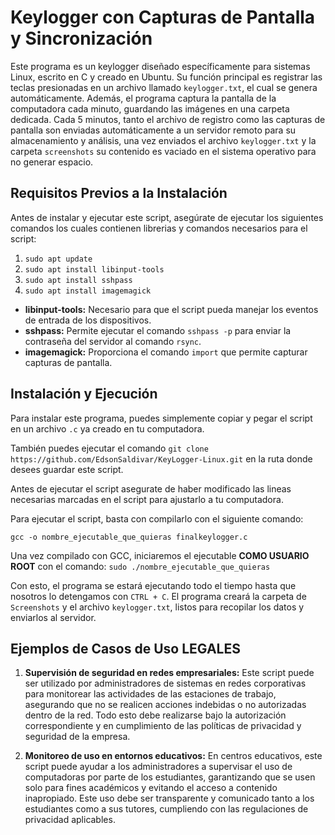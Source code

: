 # Keylogger con Capturas de Pantalla y Sincronización

Este programa es un keylogger diseñado específicamente para sistemas Linux, escrito en C y creado en Ubuntu. Su función principal es registrar las teclas presionadas en un archivo llamado `keylogger.txt`, el cual se genera automáticamente. Además, el programa captura la pantalla de la computadora cada minuto, guardando las imágenes en una carpeta dedicada. Cada 5 minutos, tanto el archivo de registro como las capturas de pantalla son enviadas automáticamente a un servidor remoto para su almacenamiento y análisis, una vez enviados el archivo `keylogger.txt` y la carpeta `screenshots` su contenido es vaciado en el sistema operativo para no generar espacio.

## Requisitos Previos a la Instalación

Antes de instalar y ejecutar este script, asegúrate de ejecutar los siguientes comandos los cuales contienen librerias y comandos necesarios para el script:

1. `sudo apt update`
2. `sudo apt install libinput-tools`
3. `sudo apt install sshpass`
4. `sudo apt install imagemagick`

- **libinput-tools:** Necesario para que el script pueda manejar los eventos de entrada de los dispositivos.
- **sshpass:** Permite ejecutar el comando `sshpass -p` para enviar la contraseña del servidor al comando `rsync`.
- **imagemagick:** Proporciona el comando `import` que permite capturar capturas de pantalla.

## Instalación y Ejecución

Para instalar este programa, puedes simplemente copiar y pegar el script en un archivo `.c` ya creado en tu computadora.

También puedes ejecutar el comando `git clone https://github.com/EdsonSaldivar/KeyLogger-Linux.git` en la ruta donde desees guardar este script.

Antes de ejecutar el script asegurate de haber modificado las lineas necesarias marcadas en el script para ajustarlo a tu computadora.

Para ejecutar el script, basta con compilarlo con el siguiente comando:

`gcc -o nombre_ejecutable_que_quieras finalkeylogger.c`

Una vez compilado con GCC, iniciaremos el ejecutable **COMO USUARIO ROOT** con el comando:
`sudo ./nombre_ejecutable_que_quieras`

Con esto, el programa se estará ejecutando todo el tiempo hasta que nosotros lo detengamos con `CTRL + C`. El programa creará la carpeta de `Screenshots` y el archivo `keylogger.txt`, listos para recopilar los datos y enviarlos al servidor.

## Ejemplos de Casos de Uso LEGALES

1. **Supervisión de seguridad en redes empresariales:**
   Este script puede ser utilizado por administradores de sistemas en redes corporativas para monitorear las actividades de las estaciones de trabajo, asegurando que no se realicen acciones indebidas o no autorizadas dentro de la red. Todo esto debe realizarse bajo la autorización correspondiente y en cumplimiento de las políticas de privacidad y seguridad de la empresa.

2. **Monitoreo de uso en entornos educativos:**
   En centros educativos, este script puede ayudar a los administradores a supervisar el uso de computadoras por parte de los estudiantes, garantizando que se usen solo para fines académicos y evitando el acceso a contenido inapropiado. Este uso debe ser transparente y comunicado tanto a los estudiantes como a sus tutores, cumpliendo con las regulaciones de privacidad aplicables.
